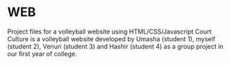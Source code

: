 # WEB
Project files for a volleyball website using HTML/CSS/Javascript
Court Culture is a volleyball website developed by Umasha (student 1), myself (student 2), Venuri (student 3) and Hashir (student 4) as a group project in our first year of college.
